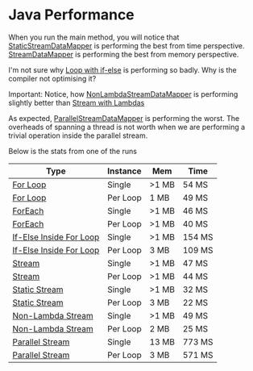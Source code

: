 # Java Performance

When you run the main method, you will notice that [StaticStreamDataMapper](src/com/xnsio/perf/StaticStreamDataMapper.java) is performing the best from time perspective. [StreamDataMapper](src/com/xnsio/perf/StreamDataMapper.java) is performing the best from memory perspective.

I'm not sure why [Loop with if-else](src/com/xnsio/perf/PrimitiveDataMapper.java) is performing so badly. Why is the compiler not optimising it?

Important: Notice, how [NonLambdaStreamDataMapper](src/com/xnsio/perf/NonLambdaStreamDataMapper.java) is performing slightly better than [Stream with Lambdas](src/com/xnsio/perf/StreamDataMapper.java)

As expected, [ParallelStreamDataMapper](src/com/xnsio/perf/ParallelStreamDataMapper.java) is performing the worst. The overheads of spanning a thread is not worth when we are performing a trivial operation inside the parallel stream.

Below is the stats from one of the runs

| Type              | Instance | Mem   | Time    |
|-------------------|----------|-------|-------- |
| [For Loop](src/com/xnsio/perf/ForDataMapper.java)          | Single   |  >1 MB |   54 MS |
| [For Loop](src/com/xnsio/perf/ForDataMapper.java)          | Per Loop | 1 MB |  49 MS |
| [ForEach](src/com/xnsio/perf/ForEachDataMapper.java)           | Single   |  >1 MB |   46 MS |
| [ForEach](src/com/xnsio/perf/ForEachDataMapper.java)           | Per Loop |>1 MB |  40 MS |
| [If-Else Inside For Loop](src/com/xnsio/perf/PrimitiveDataMapper.java)           | Single   |  >1 MB |  154 MS |
| [If-Else Inside For Loop](src/com/xnsio/perf/PrimitiveDataMapper.java)           | Per Loop |  3 MB | 109 MS |
| [Stream](src/com/xnsio/perf/StreamDataMapper.java)            | Single   |  >1 MB |   47 MS |
| [Stream](src/com/xnsio/perf/StreamDataMapper.java)            | Per Loop | >1 MB |  44 MS |
| [Static Stream](src/com/xnsio/perf/StaticStreamDataMapper.java)     | Single   |  >1 MB |   32 MS |
| [Static Stream](src/com/xnsio/perf/StaticStreamDataMapper.java)     | Per Loop |  3 MB |  22 MS |
| [Non-Lambda Stream](src/com/xnsio/perf/NonLambdaStreamDataMapper.java) | Single   |  >1 MB |   49 MS |
| [Non-Lambda Stream](src/com/xnsio/perf/NonLambdaStreamDataMapper.java) | Per Loop | 2 MB |  25 MS |
| [Parallel Stream](src/com/xnsio/perf/ParallelStreamDataMapper.java)   | Single   | 13 MB |  773 MS |
| [Parallel Stream](src/com/xnsio/perf/ParallelStreamDataMapper.java)   | Per Loop | 3 MB | 571 MS |
